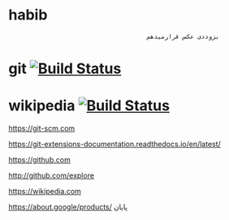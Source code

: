 # habib
                                          بزوددی عکس قرارمیدهم




# git [![Build Status](https://travis-ci.com/imagemin/imagemin.svg?branch=master)](https://git-scm.com)



# wikipedia [![Build Status](https://travis-ci.com/imagemin/imagemin.svg?branch=master)](https://wikipedia.com)



https://git-scm.com


https://git-extensions-documentation.readthedocs.io/en/latest/


https://github.com


http://github.com/explore


https://wikipedia.com



https://about.google/products/
پایان


